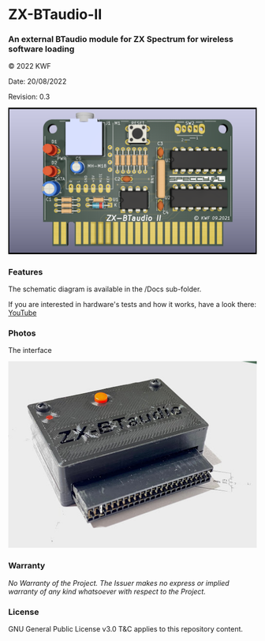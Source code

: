 # ZX-BTaudio-II
### An external BTaudio module for ZX Spectrum for wireless software loading

© 2022 KWF

Date: 20/08/2022

Revision: 0.3

![3D model](/Docs/ZX_BTaudio_II_04.png)

### Features

The schematic diagram is available in the /Docs sub-folder.

If you are interested in hardware's tests and how it works, have a look there: [YouTube](https://youtu.be/7duh5zHNvDc)

### Photos

The interface

![Case](/Docs/2021-10-04.jpg)

### Warranty

*No Warranty of the Project. The Issuer makes no express or implied warranty of any kind whatsoever with respect to the Project.*

### License

GNU General Public License v3.0 T&C applies to this repository content.
